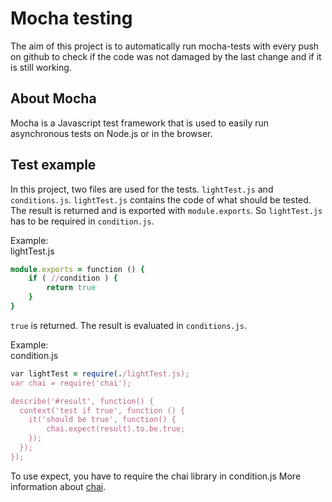 # Mocha testing

The aim of this project is to automatically run mocha-tests with every push on github to check if the code was not damaged by the last change and if it is still working.

## About Mocha
Mocha is a Javascript test framework that is used to easily run asynchronous tests on Node.js or in the browser.

## Test example

In this project, two files are used for the tests. `lightTest.js` and `conditions.js`.
`lightTest.js` contains the code of what should be tested. The result is returned and is exported with `module.exports`. So `lightTest.js` has to be required in `condition.js`.

Example:<br>
lightTest.js

```ruby
module.exports = function () { 
    if ( //condition ) {
        return true
    }
}
```

`true` is returned. The result is evaluated in `conditions.js`.

Example: <br>
condition.js

```ruby
var lightTest = require(./lightTest.js);
var chai = require('chai');

describe('#result', function() {
  context('test if true', function () {  
    it('should be true', function() {
        chai.expect(result).to.be.true;
    });
  });
});
```

To use expect, you have to require the chai library in condition.js
More information about [chai](https://www.chaijs.com/).